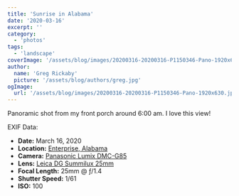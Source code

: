 ```yaml
---
title: 'Sunrise in Alabama'
date: '2020-03-16'
excerpt: ''
category:
  - 'photos'
tags:
  - 'landscape'
coverImage: '/assets/blog/images/20200316-20200316-P1150346-Pano-1920x630.jpg'
author:
  name: 'Greg Rickaby'
  picture: '/assets/blog/authors/greg.jpg'
ogImage:
  url: '/assets/blog/images/20200316-20200316-P1150346-Pano-1920x630.jpg'
---
```


Panoramic shot from my front porch around 6:00 am. I love this view!

EXIF Data:

- **Date:** March 16, 2020
- **Location:** [Enterprise, Alabama](https://en.wikipedia.org/wiki/Enterprise,_Alabama)
- **Camera:** [Panasonic Lumix DMC-G85](https://amzn.to/37zCjXB)
- **Lens:** [Leica DG Summilux 25mm](https://amzn.to/3eaK4pq)
- **Focal Length:** 25mm @ ƒ/1.4
- **Shutter Speed:** 1/61
- **ISO:** 100
